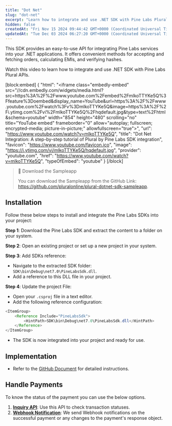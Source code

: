```yaml
---
title: "Dot Net"
slug: "dot-net"
excerpt: "Learn how to integrate and use .NET SDK with Pine Labs Plural APIs."
hidden: false
createdAt: "Fri Nov 15 2024 09:44:42 GMT+0000 (Coordinated Universal Time)"
updatedAt: "Tue Dec 03 2024 06:27:20 GMT+0000 (Coordinated Universal Time)"
---
```

This SDK provides an easy-to-use API for integrating Pine Labs services into your .NET applications. It offers convenient methods for accepting and fetching orders, calculating EMIs, and verifying hashes.

Watch this video to learn how to integrate and use .NET SDK with Pine Labs Plural APIs. 

[block:embed]
{
  "html": "<iframe class=\"embedly-embed\" src=\"//cdn.embedly.com/widgets/media.html?src=https%3A%2F%2Fwww.youtube.com%2Fembed%2FmlkoTTYKe5Q%3Ffeature%3Doembed&display_name=YouTube&url=https%3A%2F%2Fwww.youtube.com%2Fwatch%3Fv%3DmlkoTTYKe5Q&image=https%3A%2F%2Fi.ytimg.com%2Fvi%2FmlkoTTYKe5Q%2Fhqdefault.jpg&type=text%2Fhtml&schema=youtube\" width=\"854\" height=\"480\" scrolling=\"no\" title=\"YouTube embed\" frameborder=\"0\" allow=\"autoplay; fullscreen; encrypted-media; picture-in-picture;\" allowfullscreen=\"true\"></iframe>",
  "url": "https://www.youtube.com/watch?v=mlkoTTYKe5Q",
  "title": "Dot Net Integration: A step-by-step tutorial of Plural by Pine Labs SDK integration",
  "favicon": "https://www.youtube.com/favicon.ico",
  "image": "https://i.ytimg.com/vi/mlkoTTYKe5Q/hqdefault.jpg",
  "provider": "youtube.com",
  "href": "https://www.youtube.com/watch?v=mlkoTTYKe5Q",
  "typeOfEmbed": "youtube"
}
[/block]


> 📘 Download the Sampleapp
> 
> You can download the Sampleapp from the GitHub Link: <https://github.com/pluralonline/plural-dotnet-sdk-sampleapp>.

## Installation

Follow these below steps to install and integrate the Pine Labs SDKs into your project:

**Step 1**: Download the Pine Labs SDK and extract the content to a folder on your system.

**Step 2**: Open an existing project or set up a new project in your system.

**Step 3**: Add SDKs reference:

- Navigate to the extracted SDK folder: `SDK\bin\Debug\net7.0\PineLabsSdk.dll`.
- Add a reference to this DLL file in your project.

**Step 4**: Update the project File:

- Open your `.csproj` file in a text editor.
- Add the following reference configuration:

```java Reference configuration
<ItemGroup>
    <Reference Include="PineLabsSdk">
        <HintPath>SDK\bin\Debug\net7.0\PineLabsSdk.dll</HintPath>
    </Reference>
</ItemGroup>
```

- The SDK is now integrated into your project and ready for use.

## Implementation

- Refer to the <a href="https://github.com/pluralonline/plural-dotnet-sdk" target="_blank"> GitHub Document</a> for detailed instructions.

## Handle Payments

To know the status of the payment you can use the below options.

1. **<a href="<https://developer.pluralonline.com/v2.0/reference/payment-inquiry-refund" target="_blank">Inquiry API</a>**: Use this API to check transaction statuses.
2. **<a href="https://developer.pluralonline.com/v2.0/docs/developer-tools-webhook" target="_blank">Webhook Notification</a>**: We send Webhook notifications on the successful payment or any changes to the payment's response object.
